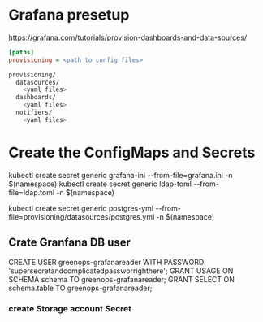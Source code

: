 
# Grafana presetup

https://grafana.com/tutorials/provision-dashboards-and-data-sources/

```ini
[paths]
provisioning = <path to config files>
```

```sh
provisioning/
  datasources/
    <yaml files>
  dashboards/
    <yaml files>
  notifiers/
    <yaml files>
```


# Create the ConfigMaps and Secrets

kubectl create secret generic grafana-ini --from-file=grafana.ini -n $(namespace)
kubectl create secret generic ldap-toml --from-file=ldap.toml -n $(namespace)

kubectl create secret generic postgres-yml --from-file=provisioning/datasources/postgres.yml -n $(namespace)



## Crate Granfana DB user

 CREATE USER greenops-grafanareader WITH PASSWORD 'supersecretandcomplicatedpassworrighthere';
 GRANT USAGE ON SCHEMA schema TO greenops-grafanareader;
 GRANT SELECT ON schema.table TO greenops-grafanareader;

### create Storage account Secret
